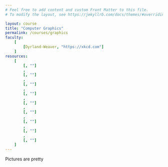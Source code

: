 ```yaml
---
# Feel free to add content and custom Front Matter to this file.
# To modify the layout, see https://jekyllrb.com/docs/themes/#overriding-theme-defaults

layout: course
title: "Computer Graphics"
permalink: /courses/graphics
faculty:
    [
        [Dyrland-Weaver, "https://xkcd.com"]
    ]
resources:
    [
        [, ""]
        ,
        [, ""]
        ,
        [, ""]
        ,
        [, ""]
        ,
        [, ""]
        ,
        [, ""]
        ,
        [, ""]
        ,
        [, ""]
        ,
        [, ""]
    ]
---
```


Pictures are pretty
